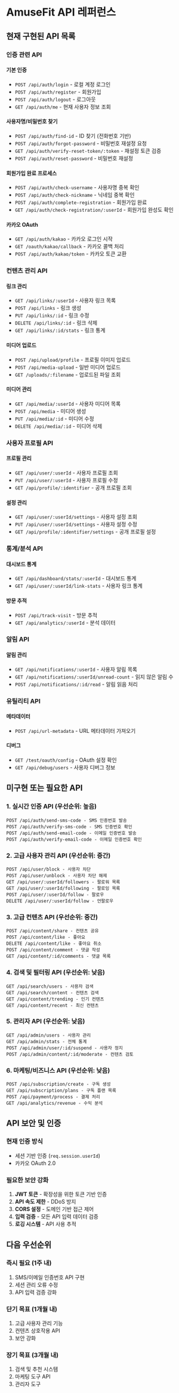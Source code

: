 # AmuseFit API 레퍼런스

## 현재 구현된 API 목록

### 인증 관련 API

#### 기본 인증
- `POST /api/auth/login` - 로컬 계정 로그인
- `POST /api/auth/register` - 회원가입
- `POST /api/auth/logout` - 로그아웃
- `GET /api/auth/me` - 현재 사용자 정보 조회

#### 사용자명/비밀번호 찾기
- `POST /api/auth/find-id` - ID 찾기 (전화번호 기반)
- `POST /api/auth/forgot-password` - 비밀번호 재설정 요청
- `GET /api/auth/verify-reset-token/:token` - 재설정 토큰 검증
- `POST /api/auth/reset-password` - 비밀번호 재설정

#### 회원가입 완료 프로세스
- `POST /api/auth/check-username` - 사용자명 중복 확인
- `POST /api/auth/check-nickname` - 닉네임 중복 확인
- `POST /api/auth/complete-registration` - 회원가입 완료
- `GET /api/auth/check-registration/:userId` - 회원가입 완성도 확인

#### 카카오 OAuth
- `GET /api/auth/kakao` - 카카오 로그인 시작
- `GET /oauth/kakao/callback` - 카카오 콜백 처리
- `POST /api/auth/kakao/token` - 카카오 토큰 교환

### 컨텐츠 관리 API

#### 링크 관리
- `GET /api/links/:userId` - 사용자 링크 목록
- `POST /api/links` - 링크 생성
- `PUT /api/links/:id` - 링크 수정
- `DELETE /api/links/:id` - 링크 삭제
- `GET /api/links/:id/stats` - 링크 통계

#### 미디어 업로드
- `POST /api/upload/profile` - 프로필 이미지 업로드
- `POST /api/media-upload` - 일반 미디어 업로드
- `GET /uploads/:filename` - 업로드된 파일 조회

#### 미디어 관리
- `GET /api/media/:userId` - 사용자 미디어 목록
- `POST /api/media` - 미디어 생성
- `PUT /api/media/:id` - 미디어 수정
- `DELETE /api/media/:id` - 미디어 삭제

### 사용자 프로필 API

#### 프로필 관리
- `GET /api/user/:userId` - 사용자 프로필 조회
- `PUT /api/user/:userId` - 사용자 프로필 수정
- `GET /api/profile/:identifier` - 공개 프로필 조회

#### 설정 관리
- `GET /api/user/:userId/settings` - 사용자 설정 조회
- `PUT /api/user/:userId/settings` - 사용자 설정 수정
- `GET /api/profile/:identifier/settings` - 공개 프로필 설정

### 통계/분석 API

#### 대시보드 통계
- `GET /api/dashboard/stats/:userId` - 대시보드 통계
- `GET /api/user/:userId/link-stats` - 사용자 링크 통계

#### 방문 추적
- `POST /api/track-visit` - 방문 추적
- `GET /api/analytics/:userId` - 분석 데이터

### 알림 API

#### 알림 관리
- `GET /api/notifications/:userId` - 사용자 알림 목록
- `GET /api/notifications/:userId/unread-count` - 읽지 않은 알림 수
- `POST /api/notifications/:id/read` - 알림 읽음 처리

### 유틸리티 API

#### 메타데이터
- `POST /api/url-metadata` - URL 메타데이터 가져오기

#### 디버그
- `GET /test/oauth/config` - OAuth 설정 확인
- `GET /api/debug/users` - 사용자 디버그 정보

## 미구현 또는 필요한 API

### 1. 실시간 인증 API (우선순위: 높음)
```
POST /api/auth/send-sms-code - SMS 인증번호 발송
POST /api/auth/verify-sms-code - SMS 인증번호 확인
POST /api/auth/send-email-code - 이메일 인증번호 발송
POST /api/auth/verify-email-code - 이메일 인증번호 확인
```

### 2. 고급 사용자 관리 API (우선순위: 중간)
```
POST /api/user/block - 사용자 차단
POST /api/user/unblock - 사용자 차단 해제
GET /api/user/:userId/followers - 팔로워 목록
GET /api/user/:userId/following - 팔로잉 목록
POST /api/user/:userId/follow - 팔로우
DELETE /api/user/:userId/follow - 언팔로우
```

### 3. 고급 컨텐츠 API (우선순위: 중간)
```
POST /api/content/share - 컨텐츠 공유
POST /api/content/like - 좋아요
DELETE /api/content/like - 좋아요 취소
POST /api/content/comment - 댓글 작성
GET /api/content/:id/comments - 댓글 목록
```

### 4. 검색 및 필터링 API (우선순위: 낮음)
```
GET /api/search/users - 사용자 검색
GET /api/search/content - 컨텐츠 검색
GET /api/content/trending - 인기 컨텐츠
GET /api/content/recent - 최신 컨텐츠
```

### 5. 관리자 API (우선순위: 낮음)
```
GET /api/admin/users - 사용자 관리
GET /api/admin/stats - 전체 통계
POST /api/admin/user/:id/suspend - 사용자 정지
POST /api/admin/content/:id/moderate - 컨텐츠 검토
```

### 6. 마케팅/비즈니스 API (우선순위: 낮음)
```
POST /api/subscription/create - 구독 생성
GET /api/subscription/plans - 구독 플랜 목록
POST /api/payment/process - 결제 처리
GET /api/analytics/revenue - 수익 분석
```

## API 보안 및 인증

### 현재 인증 방식
- 세션 기반 인증 (`req.session.userId`)
- 카카오 OAuth 2.0

### 필요한 보안 강화
1. **JWT 토큰** - 확장성을 위한 토큰 기반 인증
2. **API 속도 제한** - DDoS 방지
3. **CORS 설정** - 도메인 기반 접근 제어
4. **입력 검증** - 모든 API 입력 데이터 검증
5. **로깅 시스템** - API 사용 추적

## 다음 우선순위

### 즉시 필요 (1주 내)
1. SMS/이메일 인증번호 API 구현
2. 세션 관리 오류 수정
3. API 입력 검증 강화

### 단기 목표 (1개월 내)
1. 고급 사용자 관리 기능
2. 컨텐츠 상호작용 API
3. 보안 강화

### 장기 목표 (3개월 내)
1. 검색 및 추천 시스템
2. 마케팅 도구 API
3. 관리자 도구